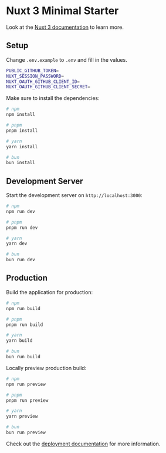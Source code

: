 # Nuxt 3 Minimal Starter

Look at the [Nuxt 3 documentation](https://nuxt.com/docs/getting-started/introduction) to learn more.

## Setup

Change `.env.example` to `.env` and fill in the values.

```bash
PUBLIC_GITHUB_TOKEN=
NUXT_SESSION_PASSWORD=
NUXT_OAUTH_GITHUB_CLIENT_ID=
NUXT_OAUTH_GITHUB_CLIENT_SECRET=
```

Make sure to install the dependencies:

```bash
# npm
npm install

# pnpm
pnpm install

# yarn
yarn install

# bun
bun install
```

## Development Server

Start the development server on `http://localhost:3000`:

```bash
# npm
npm run dev

# pnpm
pnpm run dev

# yarn
yarn dev

# bun
bun run dev
```

## Production

Build the application for production:

```bash
# npm
npm run build

# pnpm
pnpm run build

# yarn
yarn build

# bun
bun run build
```

Locally preview production build:

```bash
# npm
npm run preview

# pnpm
pnpm run preview

# yarn
yarn preview

# bun
bun run preview
```

Check out the [deployment documentation](https://nuxt.com/docs/getting-started/deployment) for more information.